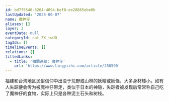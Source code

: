 ```yaml
---
id: bd7f5546-3264-4094-bef8-ee28865ebe0b
lastUpdated: '2025-06-07'
name: 魔神仔
aliases: []
layer: 3
eventDate: null
categoryId: cat_ZX_twUO_
tagIds: []
timelineEvents: []
relations: []
titledLinks:
  - title: '相關連結: 魔神仔'
    url: 'https://www.lingyizhi.com/article/250590'
---
```

福建和台湾地区民俗信仰中出没于荒野或山林的妖精或妖怪，大多身材矮小。如有人失踪便会传为被魔神仔带走，类似于日本的神隐，失踪者被发现后常常称自己吃了魔神仔的食物，实际上只是各种泥土石头和树枝。
